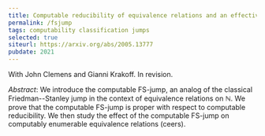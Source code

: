 ```yaml
---
title: Computable reducibility of equivalence relations and an effective jump operator
permalink: /fsjump
tags: computability classification jumps
selected: true
siteurl: https://arxiv.org/abs/2005.13777
pubdate: 2021
---
```


With John Clemens and Gianni Krakoff. In revision.<!--more-->

*Abstract*: We introduce the computable FS-jump, an analog of the classical Friedman--Stanley jump in the context of equivalence relations on $\mathbb N$. We prove that the computable FS-jump is proper with respect to computable reducibility. We then study the effect of the computable FS-jump on computably enumerable equivalence relations (ceers).